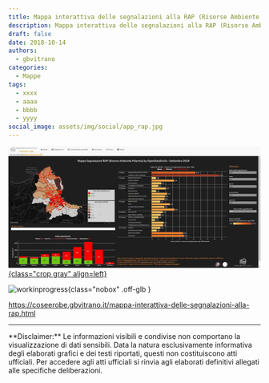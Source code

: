 ```yaml
---
title: Mappa interattiva delle segnalazioni alla RAP (Risorse Ambiente Palermo)
description: Mappa interattiva delle segnalazioni alla RAP (Risorse Ambiente Palermo) by OpenDataSicilia - 14 Ottobre 2018
draft: false
date: 2018-10-14
authors:
  - gbvitrano
categories:
  - Mappe
tags:
  - xxxx
  - aaaa
  - bbbb
  - yyyy
social_image: assets/img/social/app_rap.jpg
---
```

<style>
.md-typeset code { background-color: #fff0;}  
.md-typeset pre>code { background-color: #fff0;}  
</style>
[![incendi 2019](app_rap.jpg "Mappa interattiva delle segnalazioni alla RAP (Risorse Ambiente Palermo) by OpenDataSicilia - 14 Ottobre 2018" ){class="crop gray" align=left}](index.md)


![workinprogress](https://coseerobe.it/assets/img/workinprogress.jpg "Work in progress"){class="nobox" .off-glb }
<!-- more -->

https://coseerobe.gbvitrano.it/mappa-interattiva-delle-segnalazioni-alla-rap.html

<hr>
**Disclaimer:** Le informazioni visibili e condivise non comportano la visualizzazione di dati sensibili. Data la natura esclusivamente informativa degli elaborati grafici e dei testi riportati, questi non costituiscono atti ufficiali. Per accedere agli atti ufficiali si rinvia agli elaborati definitivi allegati alle specifiche deliberazioni.